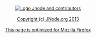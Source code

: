 <div align="center">
  <br/>
  <a href="https://github.com/jnode-revisited/jnode">
    <img src="https://avatars.githubusercontent.com/u/5927154?s=280&v=4" alt="Logo Jnode and contributors"/>
  </a>
  <br/>
</div>
<div align="center">
  <br/>
  <a href="https://github.com/jnode-revisited/jnode">
    Copyright (c) JNode.org 2013
  </a>
  <br/>
</div>
<div align="center">
  <br/>
  <a href="https://github.com/jnode-revisited/jnode">
    This page is optimized for Mozilla Firefox
  </a>
  <br/>
</div>
